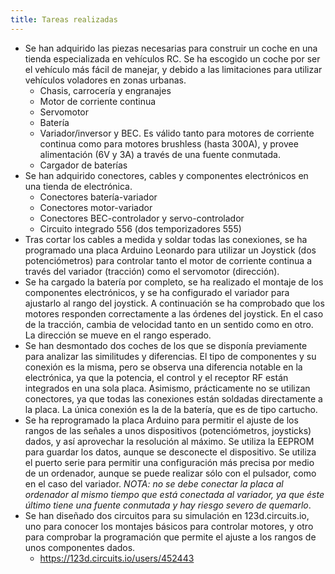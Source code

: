 ```yaml
---
title: Tareas realizadas
---
```


- Se han adquirido las piezas necesarias para construir un coche en una tienda especializada en vehículos RC. Se ha escogido un coche por ser el vehículo más fácil de manejar, y debido a las limitaciones para utilizar vehículos voladores en zonas urbanas.
  - Chasis, carrocería y engranajes
  - Motor de corriente continua
  - Servomotor
  - Batería
  - Variador/inversor y BEC. Es válido tanto para motores de corriente continua como para motores brushless (hasta 300A), y provee alimentación (6V y 3A) a través de una fuente conmutada.
  - Cargador de baterías
- Se han adquirido conectores, cables y componentes electrónicos en una tienda de electrónica.
  - Conectores batería-variador
  - Conectores motor-variador
  - Conectores BEC-controlador y servo-controlador
  - Circuito integrado 556 (dos temporizadores 555)
- Tras cortar los cables a medida y soldar todas las conexiones, se ha programado una placa Arduino Leonardo para utilizar un Joystick (dos potenciómetros) para controlar tanto el motor de corriente continua a través del variador (tracción) como el servomotor (dirección).
- Se ha cargado la batería por completo, se ha realizado el montaje de los componentes electrónicos, y se ha configurado el variador para ajustarlo al rango del joystick. A continuación se ha comprobado que los motores responden correctamente a las órdenes del joystick. En el caso de la tracción, cambia de velocidad tanto en un sentido como en otro. La dirección se mueve en el rango esperado.
- Se han desmontado dos coches de los que se disponía previamente para analizar las similitudes y diferencias. El tipo de componentes y su conexión es la misma, pero se observa una diferencia notable en la electrónica, ya que la potencia, el control y el receptor RF están integrados en una sola placa. Asimismo, prácticamente no se utilizan conectores, ya que todas las conexiones están soldadas directamente a la placa. La única conexión es la de la batería, que es de tipo cartucho.
- Se ha reprogramado la placa Arduino para permitir el ajuste de los rangos de las señales a unos dispositivos (potenciómetros, joysticks) dados, y así aprovechar la resolución al máximo. Se utiliza la EEPROM para guardar los datos, aunque se desconecte el dispositivo. Se utiliza el puerto serie para permitir una configuración más precisa por medio de un ordenador, aunque se puede realizar sólo con el pulsador, como en el caso del variador. *NOTA: no se debe conectar la placa al ordenador al mismo tiempo que está conectada al variador, ya que éste último tiene una fuente conmutada y hay riesgo severo de quemarlo*.
- Se han diseñado dos circuitos para su simulación en 123d.circuits.io, uno para conocer los montajes básicos para controlar motores, y otro para comprobar la programación que permite el ajuste a los rangos de unos componentes dados.
  - https://123d.circuits.io/users/452443
